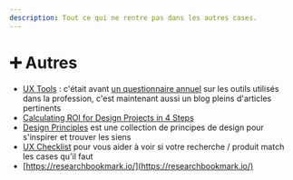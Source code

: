 ```yaml
---
description: Tout ce qui ne rentre pas dans les autres cases.
---
```


# ➕ Autres

* [UX Tools](https://uxtools.co/blog/) : c'était avant [un questionnaire annuel](https://uxtools.co/survey-2020/) sur les outils utilisés dans la profession, c'est maintenant aussi un blog pleins d'articles pertinents
* [Calculating ROI for Design Projects in 4 Steps](https://www.nngroup.com/articles/calculating-roi-design-projects/?ref=heydesigner)
* [Design Principles](https://principles.design/) est une collection de principes de design pour s'inspirer et trouver les siens
* [UX Checklist](https://uxchecklist.github.io/) pour vous aider à voir si votre recherche / produit match les cases qu'il faut
* [https://researchbookmark.io/](https://researchbookmark.io/)
